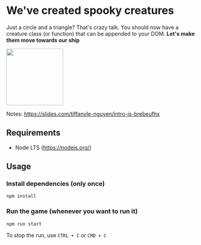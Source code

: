 # We've created spooky creatures
Just a circle and a triangle? That's crazy talk. You should now have a creature class (or function) that can be appended to your DOM. **Let's make them move towards our ship**

<img src="https://github.com/sirMerr/spaceship-game/blob/master/src/static/Creature.svg" width=150/>

Notes: https://slides.com/tiffanyle-nguyen/intro-js-brebeufhx

## Requirements
- Node LTS (https://nodejs.org/)

## Usage
### Install dependencies (only once)
```
npm install
```

### Run the game (whenever you want to run it)
```
npm run start
```
To stop the run, use `CTRL + C` or `CMD + C`


